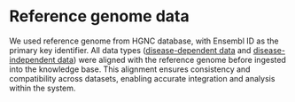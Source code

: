 # Reference genome data

We used reference genome from HGNC database, with Ensembl ID as the primary key identifier. All data types ([disease-dependent data](disease-dependent-data/) and [disease-independent data](disease-independent-data/)) were aligned with the reference genome before ingested into the knowledge base. This alignment ensures consistency and compatibility across datasets, enabling accurate integration and analysis within the system.
